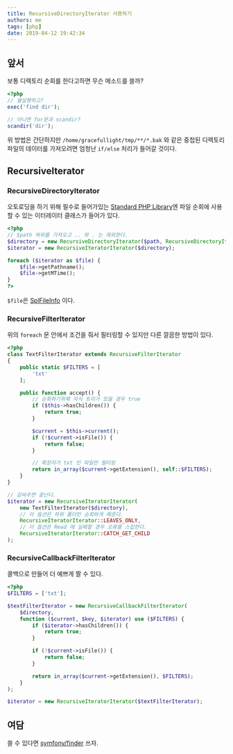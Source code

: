```yaml
---
title: RecursiveDirectoryIterator 사용하기
authors: me
tags: [php]
date: 2019-04-12 19:42:34
---
```


## 앞서

보통 디렉토리 순회를 한다고하면 무슨 메소드를 쓸까?

```php
<?php
// 쉘실행하고?
exec('find dir');

// 아니면 for문과 scandir?
scandir('dir');
```

위 방법은 간단하지만 `/home/gracefullight/tmp/**/*.bak` 와 같은 중첩된 디렉토리 파일의 데이터를 가져오려면 엄청난 `if/else` 처리가 들어갈 것이다.

## RecursiveIterator

### RecursiveDirectoryIterator

오토로딩을 하기 위해 필수로 들어가있는 [Standard PHP Library](https://www.php.net/manual/en/book.spl.php)엔 파일 순회에 사용할 수 있는 이터레이터 클래스가 들어가 있다.

```php
<?php
// $path 하위를 가져오고 .. 와 . 는 제외한다.
$directory = new RecursiveDirectoryIterator($path, RecursiveDirectoryIterator::SKIP_DOTS);
$iterator = new RecursiveIteratorIterator($directory);

foreach ($iterator as $file) {
    $file->getPathname();
    $file->getMTime();
}
?>
```

`$file`은 [SplFileInfo](https://www.php.net/manual/en/class.splfileinfo.php) 이다.

### RecursiveFilterIterator

위의 `foreach` 문 안에서 조건을 줘서 필터링할 수 있지만 다른 깔끔한 방법이 있다.

```php
<?php
class TextFilterIterator extends RecursiveFilterIterator
{
    public static $FILTERS = [
        'txt'
    ];

    public function accept() {
        // 순회하기위해 자식 트리가 있을 경우 true
        if ($this->hasChildren()) {
            return true;
        }

        $current = $this->current();
        if (!$current->isFile()) {
            return false;
        }

        // 확장자가 txt 인 파일만 필터링
        return in_array($current->getExtension(), self::$FILTERS);
    }
}

// 감싸주면 끝난다.
$iterator = new RecursiveIteratorIterator(
    new TextFilterIterator($directory),
    // 이 옵션은 하위 폴더만 순회하게 해준다.
    RecursiveIteratorIterator::LEAVES_ONLY,
    // 이 옵션은 Read 에 실패할 경우 오류를 스킵한다.
    RecursiveIteratorIterator::CATCH_GET_CHILD
);
```

### RecursiveCallbackFilterIterator

콜백으로 만들어 더 예쁘게 짤 수 있다.

```php
<?php
$FILTERS = ['txt'];

$textFilterIterator = new RecursiveCallbackFilterIterator(
    $directory,
    function ($current, $key, $iterator) use ($FILTERS) {
        if ($iterator->hasChildren()) {
            return true;
        }

        if (!$current->isFile()) {
            return false;
        }

        return in_array($current->getExtension(), $FILTERS);
    }
);

$iterator = new RecursiveIteratorIterator($textFilterIterator);
```

## 여담

쓸 수 있다면 [symfony/finder](https://packagist.org/packages/symfony/finder) 쓰자.
